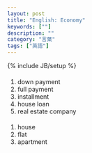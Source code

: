 ```yaml
---
layout: post
title: "English: Economy"
keywords: [""]
description: ""
category: "言葉"
tags: ["英語"]
---
```

{% include JB/setup %}

####
1. down payment
2. full payment
3. installment
4. house loan
5. real estate company

####
1. house
2. flat
3. apartment


